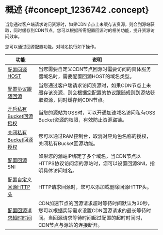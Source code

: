 # 概述 {#concept_1236742 .concept}

当您通过客户端请求访问资源时，如果CDN节点上未缓存该资源，则会到源站获取，同时缓存到CDN节点。您可以根据所需配置回源时的相关功能，提升资源访问效率。

您可以通过回源配置功能，对域名执行如下操作。

|功能|说明|
|--|--|
|[配置回源HOST](cn.zh-CN/域名管理/回源配置/配置回源HOST.md#)|当您需要自定义CDN节点回源时需要访问的具体服务器域名时，需要配置回源HOST的域名类型。|
|[配置协议跟随回源](cn.zh-CN/域名管理/回源配置/配置回源协议.md#)|当您通过客户端请求访问资源时，如果CDN节点上未缓存该资源，则会根据您配置的协议跟随规则到源站获取资源，同时缓存到CDN节点。|
|[开启私有Bucket回源授权](cn.zh-CN/域名管理/回源配置/开启私有Bucket回源授权.md#)|当您的源站为OSS时，可以开通加速域名访问私有OSS Bucket资源的权限，有效防止资源盗链。|
|[关闭私有Bucket回源授权](cn.zh-CN/域名管理/回源配置/关闭私有Bucket回源授权.md#)|您可以通过RAM控制台，取消对应角色名称的授权，关闭私有Bucket回源功能。|
|[配置回源SNI](cn.zh-CN/域名管理/回源配置/配置回源SNI.md#)|如果您的源站IP绑定了多个域名，当CDN节点以HTTPS协议访问您的源站时，您可以设置回源SNI，指明具体访问域名。|
|[配置自定义回源HTTP头](cn.zh-CN/域名管理/回源配置/配置自定义回源HTTP头.md#)|HTTP请求回源时，您可以添加或删除回源HTTP头。|
|[配置回源请求超时时间](cn.zh-CN/域名管理/回源配置/配置回源请求超时时间.md#)|CDN加速节点的回源请求超时等待时间默认为30秒，您可以根据实际需求设置CDN回源请求的最长等待时间。当回源请求等待时间超过配置的超时时间时，CDN节点与源站的连接断开。|

